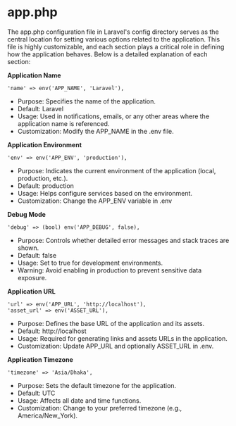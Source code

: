 # app.php

The app.php configuration file in Laravel's config directory serves as the central location for setting various options related to the application. This file is highly customizable, and each section plays a critical role in defining how the application behaves. Below is a detailed explanation of each section:

**Application Name**

    'name' => env('APP_NAME', 'Laravel'),

+ Purpose: Specifies the name of the application.
+ Default: Laravel
+ Usage: Used in notifications, emails, or any other areas where the application name is referenced.
+ Customization: Modify the APP_NAME in the .env file.

**Application Environment**

    'env' => env('APP_ENV', 'production'),

+ Purpose: Indicates the current environment of the application (local, production, etc.).
+ Default: production
+ Usage: Helps configure services based on the environment.
+ Customization: Change the APP_ENV variable in .env

**Debug Mode**

    'debug' => (bool) env('APP_DEBUG', false),

+ Purpose: Controls whether detailed error messages and stack traces are shown.
+ Default: false
+ Usage: Set to true for development environments.
+ Warning: Avoid enabling in production to prevent sensitive data exposure.

**Application URL**

    'url' => env('APP_URL', 'http://localhost'),
    'asset_url' => env('ASSET_URL'),

+ Purpose: Defines the base URL of the application and its assets.
+ Default: http://localhost
+ Usage: Required for generating links and assets URLs in the application.
+ Customization: Update APP_URL and optionally ASSET_URL in .env.

**Application Timezone**

    'timezone' => 'Asia/Dhaka',

+ Purpose: Sets the default timezone for the application.
+ Default: UTC
+ Usage: Affects all date and time functions.
+ Customization: Change to your preferred timezone (e.g., America/New_York).


